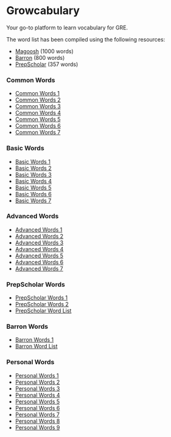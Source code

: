 # Growcabulary

Your go-to platform to learn vocabulary for GRE.

The word list has been compiled using the following resources:

* [Magoosh](https://s3.amazonaws.com/magoosh.resources/magoosh-gre-1000-words_oct01.pdf) (1000 words)
* [Barron](https://docshare04.docshare.tips/files/24478/244788962.pdf) (800 words)
* [PrepScholar](https://www.prepscholar.com/gre/blog/wp-content/uploads/sites/3/2016/11/PrepScholar-357-GRE-words-list.pdf) (357 words)

### Common Words

* [Common Words 1](Common%20Words%201/)
* [Common Words 2](Common%20Words%202/)
* [Common Words 3](Common%20Words%203/)
* [Common Words 4](Common%20Words%204/)
* [Common Words 5](Common%20Words%205/)
* [Common Words 6](Common%20Words%206/)
* [Common Words 7](Common%20Words%207/)

### Basic Words

* [Basic Words 1](Basic%20Words%201/)
* [Basic Words 2](Basic%20Words%202/)
* [Basic Words 3](Basic%20Words%203/)
* [Basic Words 4](Basic%20Words%204/)
* [Basic Words 5](Basic%20Words%205/)
* [Basic Words 6](Basic%20Words%206/)
* [Basic Words 7](Basic%20Words%207/)

### Advanced Words

* [Advanced Words 1](Advanced%20Words%201/)
* [Advanced Words 2](Advanced%20Words%202/)
* [Advanced Words 3](Advanced%20Words%203/)
* [Advanced Words 4](Advanced%20Words%204/)
* [Advanced Words 5](Advanced%20Words%205/)
* [Advanced Words 6](Advanced%20Words%206/)
* [Advanced Words 7](Advanced%20Words%207/)

### PrepScholar Words

* [PrepScholar Words 1](PrepScholar%20Words%201/)
* [PrepScholar Words 2](PrepScholar%20Words%202/)
* [PrepScholar Word List](PrepScholar%20Word%20List/)

### Barron Words

* [Barron Words 1](Barron%20Words%201/)
* [Barron Word List](Barron%20Word%20List/)

### Personal Words

* [Personal Words 1](Personal%20Words%201/)
* [Personal Words 2](Personal%20Words%202/)
* [Personal Words 3](Personal%20Words%203/)
* [Personal Words 4](Personal%20Words%204/)
* [Personal Words 5](Personal%20Words%205/)
* [Personal Words 6](Personal%20Words%206/)
* [Personal Words 7](Personal%20Words%207/)
* [Personal Words 8](Personal%20Words%208/)
* [Personal Words 9](Personal%20Words%209/)